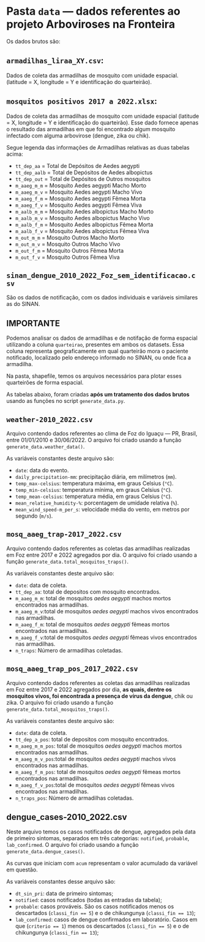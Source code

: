 # Pasta `data` — dados referentes ao projeto Arboviroses na Fronteira

Os dados brutos são: 

## `armadilhas_liraa_XY.csv`:

Dados de coleta das armadilhas de mosquito com unidade espacial. (latitude = X, longitude = Y e identificação do quarteirão).

## `mosquitos positivos 2017 a 2022.xlsx`:

Dados de coleta das armadilhas de mosquito com unidade espacial (latitude = X, longitude = Y e identificação do quarteirão). Esse dado fornece apenas o resultado das armadilhas em que foi encontrado algum mosquito infectado com alguma arbovirose (dengue, zika ou chik). 

Segue legenda das informações de Armadilhas relativas as duas tabelas acima:
* `tt_dep_aa` = Total de Depósitos de Aedes aegypti
* `tt_dep_aalb` = Total de Depósitos de Aedes albopictus
* `tt_dep_out` = Total de Depósitos de Outros mosquitos
* `m_aaeg_m_m` = Mosquito Aedes aegypti Macho Morto
* `m_aaeg_m_v` = Mosquito Aedes aegypti Macho Vivo
* `m_aaeg_f_m` = Mosquito Aedes aegypti Fêmea Morta
* `m_aaeg_f_v` = Mosquito Aedes aegypti Fêmea Viva
* `m_aalb_m_m` = Mosquito Aedes albopictus Macho Morto
* `m_aalb_m_v` = Mosquito Aedes albopictus Macho Vivo
* `m_aalb_f_m` = Mosquito Aedes albopictus Fêmea Morta
* `m_aalb_f_v` = Mosquito Aedes albopictus Fêmea Viva
* `m_out_m_m` = Mosquito Outros Macho Morto
* `m_out_m_v` = Mosquito Outros Macho Vivo
* `m_out_f_m` = Mosquito Outros Fêmea Morta
* `m_out_f_v` = Mosquito Outros Fêmea Viva


## `sinan_dengue_2010_2022_Foz_sem_identificacao.csv`

São os dados de notificação, com os dados individuais e variáveis similares as do SINAN. 

## IMPORTANTE

Podemos analisar os dados de armadilhas e de notifação de forma espacial utilizando a coluna `quarteirao`, presentes em ambos os datasets. Essa coluna representa geograficamente em qual quarteirão mora o paciente notificado, localizado pelo endereço informado no SINAN, ou onde fica a armadilha.

Na pasta, shapefile, temos os arquivos necessários para plotar esses quarteirões de forma espacial.

As tabelas abaixo, foram criadas **após um tratamento dos dados brutos** usando as funções no script `generate_data.py`.

## `weather-2010_2022.csv`

Arquivo contendo dados referentes ao clima de Foz do Iguaçu — PR, Brasil, entre 01/01/2010 e 30/06/2022. O arquivo foi criado usando a função `generate_data.weather_data()`. 

As variáveis constantes deste arquivo são:

* `date`: data do evento.
* `daily_precipitation-mm`: precipitação diária, em milímetros (`mm`).
* `temp_max-celsius`: temperatura máxima, em graus Celsius (`°C`).
* `temp_min-celsius`: temperatura mínima, em graus Celsius (`°C`).
* `temp_mean-celsius`: temperatura média, em graus Celsius (`°C`).
* `mean_relative_humidity-%`: porcentagem de umidade relativa (`%`).
* `mean_wind_speed-m_per_s`: velocidade média do vento, em metros por segundo (`m/s`).

## `mosq_aaeg_trap-2017_2022.csv`

Arquivo contendo dados referentes as coletas das armadilhas realizadas em Foz entre 2017 e 2022 agregados por dia. O arquivo foi criado usando a função `generate_data.total_mosquitos_traps()`. 


As variáveis constantes deste arquivo são:

* `date`: data de coleta.
* `tt_dep_aa`: total de depositos com mosquito encontrados.
* `m_aaeg_m_m`: total de mosquitos *aedes aegypti* machos mortos encontrados nas armadilhas.
* `m_aaeg_m_v`:total de mosquitos *aedes aegypti* machos vivos encontrados nas armadilhas.
* `m_aaeg_f_m`: total de mosquitos *aedes aegypti* fêmeas mortos encontrados nas armadilhas.
* `m_aaeg_f_v`:total de mosquitos *aedes aegypti* fêmeas vivos encontrados nas armadilhas.
* `n_traps`: Número de armadilhas coletadas.

## `mosq_aaeg_trap_pos_2017_2022.csv`

Arquivo contendo dados referentes as coletas das armadilhas realizadas em Foz entre 2017 e 2022 agregados por dia, **as quais, dentre os mosquitos vivos, foi encontrada a presença de vírus da dengue**, chik ou zika. O arquivo foi criado usando a função `generate_data.total_mosquitos_traps()`. 

As variáveis constantes deste arquivo são:

* `date`: data de coleta.
* `tt_dep_a_pos`: total de depositos com mosquito encontrados.
* `m_aaeg_m_m_pos`: total de mosquitos *aedes aegypti* machos mortos encontrados nas armadilhas.
* `m_aaeg_m_v_pos`:total de mosquitos *aedes aegypti* machos vivos encontrados nas armadilhas.
* `m_aaeg_f_m_pos`: total de mosquitos *aedes aegypti* fêmeas mortos encontrados nas armadilhas.
* `m_aaeg_f_v_pos`:total de mosquitos *aedes aegypti* fêmeas vivos encontrados nas armadilhas.
* `n_traps_pos`: Número de armadilhas coletadas.


## dengue_cases-2010_2022.csv

Neste arquivo temos os casos notificados de dengue, agregados pela data de primeiro sintomas, separados em três categorias: `notified`, `probable`, `lab_confirmed`. O arquivo foi criado usando a função `generate_data.dengue_cases()`. 

As curvas que iniciam com `acum` representam o valor acumulado da variável em questão.

As variáveis constantes desse arquivo são: 

* `dt_sin_pri`: data de primeiro sintomas;
* `notified`: casos notificados (todas as entradas da tabela);
* `probable`: casos prováveis. São os casos notificados menos os descartados (`classi_fin == 5`) e o de chikungunya (`classi_fin == 13`);
* `lab_confirmed`: casos de dengue confirmados em laboratório. Casos em que (`criterio == 1`) menos os descartados (`classi_fin == 5`) e o de chikungunya (`classi_fin == 13`);

